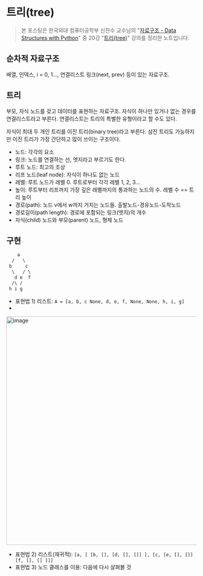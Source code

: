 # 트리(tree)

> 본 포스팅은 한국외대 컴퓨터공학부 신찬수 교수님의 "[자료구조 - Data Structures with Python](https://www.youtube.com/playlist?list=PLsMufJgu5933ZkBCHS7bQTx0bncjwi4PK)" 중 20강 "[트리(tree)](https://youtube.com/watch?v=w-1w4ood7Bc)" 강의를 정리한 노트입니다.

## 순차적 자료구조

배열, 인덱스, i = 0, 1..., 연결리스트 링크(next, prev) 등이 있는 자료구조.

## 트리

부모, 자식 노드를 갖고 데이터를 표현하는 자료구조. 자식이 하나만 있거나 없는 경우를 연결리스트라고 부른다. 연결리스트는 트리의 특별한 유형이라고 할 수도 있다.

자식이 최대 두 개인 트리를 이진 트리(binary tree)라고 부른다. 삼진 트리도 가능하지만 이진 트리가 가장 간단하고 많이 쓰이는 구조이다.

- 노드: 각각의 요소
- 링크: 노드를 연결하는 선, 엣지라고 부르기도 한다.
- 루트 노드: 최고의 조상
- 리프 노드(leaf node): 자식이 하나도 없는 노드
- 레벨: 루트 노드가 레벨 0. 루트로부터 각각 레벨 1, 2, 3...
- 높이: 루트부터 리프까지 가장 깊은 레벨까지의 통과하는 노드의 수. 레벨 수 == 트리 높이
- 경로(path): 노드 v에서 w까지 거치는 노드들. 출발노드-경유노드-도착노드
- 경로길이(path length): 경로에 포함되는 링크(엣지)의 개수
- 자식(child) 노드와 부모(parent) 노드, 형제 노드

## 구현

```txt
    a
  /   \
 b     c
  \   / \
   d e  f
  /\ /
 h i g
```

- 표현법 1) 리스트: `A = [a, b, c None, d, e, f, None, None, h, i, g]`
- 
<img width="605" alt="image" src="https://user-images.githubusercontent.com/91314143/168820209-b540f9aa-218b-4952-bebe-9a2cc8af0d94.png">

- 표현법 2) 리스트(재귀적): `[a, [ [b, [], [d, [], []] ], [c, [e, [], []] [f, [], [] ]]]`
- 표현법 3) 노드 클래스를 이용: 다음에 다시 살펴볼 것
